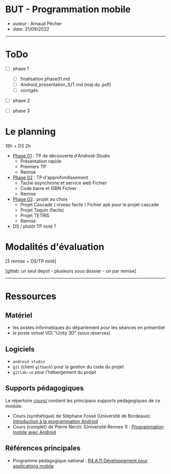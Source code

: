 # BUT - Programmation mobile

* *auteur* : Arnaud Pêcher
* *date*: 21/09/2022

---

# ToDo

- [ ] phase 1
  - [ ] finalisation phase01.md
  - [ ] Android_presentation_IUT.md (maj du .pdf)
  - [ ] corrigés
- [ ] phase 2
- [ ] phase 3


# Le planning

18h + DS 2h

* [Phase 01](phases/phase01.md) : TP de découverte d'Android-Studio
    * Présentation rapide 
    * Premiers TP 
    * Remise
* [Phase 02](phases/phase02.md) : TP d'approfondissement
    * Tache asynchrone et service web Fichier
    * Code barre et ISBN Fichier
    * Remise
* [Phase 03](phases/phase03.md) : projet au choix
    * Projet Cascade ( niveau facile ) Fichier apk pour le projet cascade 
    * Projet Taquin (facile) 
    * Projet TETRIS 
    * Remise
* DS / plutôt TP noté ?

#  Modalités d'évaluation

[3 remise + DS/TP noté]

[gitlab: un seul depot - plusieurs sous dossier - un par remise]

---

# Ressources

## Matériel 

* les postes informatiques du département pour les séances en présentiel
* le poste virtuel VDI "Unity 3D" (sous réserves)

## Logiciels

* `android studio`
* `git` (client `gitbash`) pour la gestion du code du projet
* `gitlab-ce` pour l'hébergement du projet

## Supports pédagogiques

Le répertoire [cours/](cours/) contient les principaux supports pédagogiques de ce module:

* Cours (synthétique) de Stéphane Fossé (Université de Bordeaux): [Introduction à la programmation Android](cours/Android_presentation_IUT.pdf)
* Cours (complet) de Pierre Nerzic (Université Rennes 1) : [Programmation mobile avec Android](cours/polyAndroid.pdf)

## Références principales

* Programme pédagogique national : [R4.A.11 Développement pour applications mobile](PPN.md) 


